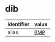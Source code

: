 # dib

| identifier     | value
| -------------- | -----
| alias          | [BMP](../master/bmp.md)

